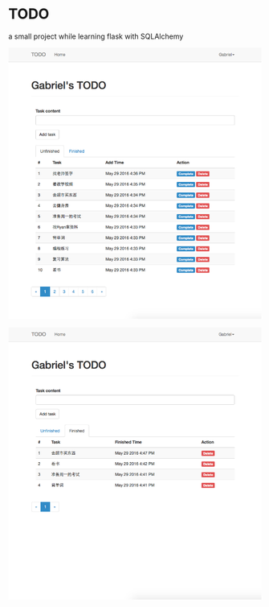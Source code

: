 # TODO
a small project while learning flask with SQLAlchemy

![](https://github.com/zjryan/TODO/blob/master/screenshots/screenshot1.png)

![](https://github.com/zjryan/TODO/blob/master/screenshots/screenshot2.png)